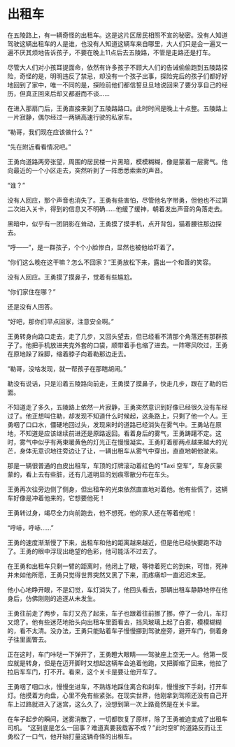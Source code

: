 # 出租车
<div class="story">
在五陵路上，有一辆奇怪的出租车。这是这片区居民相照不宣的秘密。没有人知道驾驶这辆出租车的人是谁，也没有人知道这辆车来自哪里，大人们只是会一遍又一遍不厌其烦地告诉孩子，不要在晚上11点后去五陵路，不管是走路还是打车。

尽管大人们对小孩耳提面命，依然有许多孩子不顾大人们的告诫偷偷跑到五陵路探险，奇怪的是，明明违反了禁忌，却没有一个孩子出事，探险完后的孩子们都好好地回到了家中，唯一不同的是，探险前他们都信誓旦旦地说回来了要分享自己的经历，但真正回来后却又都避而不谈……

在进入那扇门后，王勇直接来到了五陵路路口。此时时间是晚上十点整。五陵路上一片寂静，偶尔经过一两辆高速行驶的私家车。

“勒哥，我们现在应该做什么？”

“先在附近看看情况吧。”

王勇向道路两旁张望，周围的居民楼一片黑暗，模模糊糊，像是蒙着一层雾气。他向最近的一个小区走去，突然听到了一阵悉悉索索的声音。

“谁？”

没有人回应，那个声音也消失了。王勇有些害怕，尽管他名字带勇，但他也不过第二次进入关卡，得到的信息又不明确……他缓了缓神，朝着发出声音的角落走去。

黑暗中，似乎有一团阴影在耸动，王勇摸了摸手机，点开背包，猫着腰往那边探去。

“呼——”，是一群孩子，个个小脸惨白，显然也被他给吓着了。

“你们这么晚在这干嘛？怎么不回家？”王勇放松下来，露出一个和善的笑容。

没有人回应。王勇摸了摸鼻子，觉着有些尴尬。

“你们家住在哪？”

还是没有人回答。

“好吧，那你们早点回家，注意安全啊。”

王勇转身向路口走去，走了几步，又回头望去，但已经看不清那个角落还有那群孩子了。他把手机放进夹克外套的口袋，顺带着手也缩了进去。一阵寒风吹过，王勇在原地跺了跺脚，缩着脖子向着勒那边走去。

“勒哥，没啥发现，就一帮孩子在那瞎胡闹。”

勒没有说话，只是沿着五陵路向前走，王勇摸了摸鼻子，快走几步，跟在了勒的后面。

不知道走了多久，五陵路上依然一片寂静，王勇突然意识到好像已经很久没有车经过了。他正想叫住勒，却发现不知道什么时候起，这条路上，只剩了他一个人。王勇咽了口口水，僵硬地回过头，发现来时的道路已经消失在雾气中。王勇站在原地，不知道是应该继续前进还是原路返回。看着身后的雾气，王勇踌躇不定。这时，雾气中似乎有两束暖黄色的灯光正在慢慢凝实。王勇盯着那两点越来越大的光芒，身体无意识地往旁边让了让，一辆出租车从雾气中穿出，直直地朝他驶来。

那是一辆很普通的白皮出租车，车顶的灯牌滚动着红色的“Taxi 空车”，车身灰蒙蒙的，看上去有些脏，还有几道明显的划痕零散分布在车头。

王勇再次往旁边侧了侧身，但出租车的光束依然直直地对着他。他有些慌了，这辆车好像是冲着他来的，它想要他死！

王勇转过身，竭尽全力向前跑去，他不想死，他的家人还在等着他呢！

“呼哧，呼哧……”

王勇的速度渐渐慢了下来，出租车和他的距离越来越近，但是他已经快要跑不动了。王勇的眼中浮现出绝望的色彩，他可能活不过去了。

在王勇和出租车只剩一臂的距离时，他闭上了眼，等待着死亡的到来，可惜，死神并未如他所愿，王勇只觉得世界突然又黑了下来，而疼痛却一直迟迟未至。

他小心地睁开眼，不是幻觉，车灯消失了，他回头看去，那辆出租车静静地停在他身后，仿佛刚刚的追逐从未发生。

王勇往前走了两步，车灯又亮了起来，车子也跟着往前挪了挪，停了一会儿，车灯又熄了。他有些迷茫地抬头向出租车里面看去，挡风玻璃上起了白雾，模模糊糊的，看不太清。没办法，王勇只能贴着车子慢慢挪到驾驶座旁，避开车门，侧着身子往里面瞥去。

正在这时，车门咔哒一下弹开了，王勇瞪大眼睛——驾驶座上空无一人。他第一反应就是转身，但是在迈开脚时又想起这辆车会追着他跑，又把脚缩了回来，他拉了拉后车车门，打不开。看来，这个关卡是要让他开车了。

王勇咽了咽口水，慢慢坐进车，不熟练地踩住离合和刹车，慢慢按下手刹，打开车灯。他摸着方向盘，心里不免有些紧张。在现实世界，他刚拿到驾照还没有自己开车上过路就进入了迷宫，这么久了，没想到第一次上路竟然是在关卡里。

在车子起步的瞬间，迷雾消散了，一切都恢复了原样，除了王勇被迫变成了出租车司机。
“这到底是怎么一回事？难道真要我载客不成？”此时空旷的道路反而让王勇松了一口气，他开始打量这辆奇怪的出租车。
